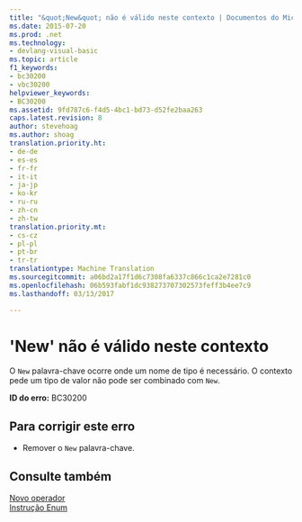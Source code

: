 ```yaml
---
title: "&quot;New&quot; não é válido neste contexto | Documentos do Microsoft"
ms.date: 2015-07-20
ms.prod: .net
ms.technology:
- devlang-visual-basic
ms.topic: article
f1_keywords:
- bc30200
- vbc30200
helpviewer_keywords:
- BC30200
ms.assetid: 9fd787c6-f4d5-4bc1-bd73-d52fe2baa263
caps.latest.revision: 8
author: stevehoag
ms.author: shoag
translation.priority.ht:
- de-de
- es-es
- fr-fr
- it-it
- ja-jp
- ko-kr
- ru-ru
- zh-cn
- zh-tw
translation.priority.mt:
- cs-cz
- pl-pl
- pt-br
- tr-tr
translationtype: Machine Translation
ms.sourcegitcommit: a06bd2a17f1d6c7308fa6337c866c1ca2e7281c0
ms.openlocfilehash: 06b593fabf1dc938273707302573feff3b4ee7c9
ms.lasthandoff: 03/13/2017

---
```

# <a name="39new39-is-not-valid-in-this-context"></a>'New' não é válido neste contexto
O `New` palavra-chave ocorre onde um nome de tipo é necessário. O contexto pede um tipo de valor não pode ser combinado com `New`.  
  
 **ID do erro:** BC30200  
  
## <a name="to-correct-this-error"></a>Para corrigir este erro  
  
-   Remover o `New` palavra-chave.  
  
## <a name="see-also"></a>Consulte também  
 [Novo operador](../../visual-basic/language-reference/operators/new-operator.md)   
 [Instrução Enum](../../visual-basic/language-reference/statements/enum-statement.md)
